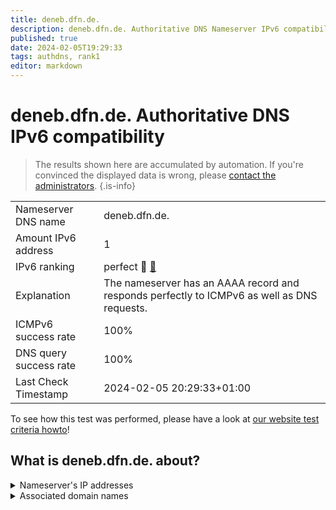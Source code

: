 ```yaml
---
title: deneb.dfn.de.
description: deneb.dfn.de. Authoritative DNS Nameserver IPv6 compatibility
published: true
date: 2024-02-05T19:29:33
tags: authdns, rank1
editor: markdown
---
```


# deneb.dfn.de. Authoritative DNS IPv6 compatibility

> The results shown here are accumulated by automation. If you're convinced the displayed data is wrong, please [contact the administrators](/howto/chat). 
{.is-info}




|   |   |
| - | - |
| Nameserver DNS name | deneb.dfn.de.
| Amount IPv6 address | 1
| IPv6 ranking | perfect :1st_place_medal: [🔗](/howto/ranking) |
| Explanation | The nameserver has an AAAA record and responds perfectly to ICMPv6 as well as DNS requests. |
| ICMPv6 success rate | 100%|
| DNS query success rate | 100% |
| Last Check Timestamp | 2024-02-05 20:29:33+01:00 |

To see how this test was performed, please have a look at [our website test criteria howto](/howto/testcriteria/authdns)!


## What is deneb.dfn.de. about?




<details>
<summary>Nameserver's IP addresses</summary>

2001:638:800:1::9

</details>



<details>
<summary>Associated domain names</summary>

www.niedersachsen.de

</details>
